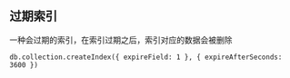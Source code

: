 ## 过期索引
一种会过期的索引，在索引过期之后，索引对应的数据会被删除 
```
db.collection.createIndex({ expireField: 1 }, { expireAfterSeconds: 3600 })
```
